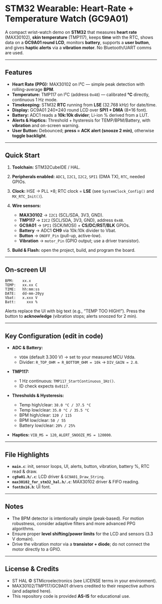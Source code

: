 # STM32 Wearable: Heart-Rate + Temperature Watch (GC9A01)

A compact wrist-watch demo on **STM32** that measures **heart rate** (MAX30102), **skin temperature** (TMP117), keeps **time** with the RTC, shows data on a **GC9A01 round LCD**, monitors **battery**, supports a **user button**, and gives **haptic alerts** via a **vibration motor**.
No Bluetooth/UART comms are used.

---

## Features

* **Heart Rate (PPG):** MAX30102 on I²C — simple peak detection with rolling-average **BPM**.
* **Temperature:** TMP117 on I²C (address `0x48`) — calibrated **°C** directly, continuous 1 Hz mode.
* **Timekeeping:** STM32 **RTC** running from **LSE** (32.768 kHz) for date/time.
* **Display:** GC9A01 240×240 round LCD over **SPI1 + DMA** (8×16 font).
* **Battery:** ADC1 reads a **10k:10k divider**; Li-ion % derived from a LUT.
* **Alerts & Haptics:** Threshold + hysteresis for TEMP/BPM/Battery, with **vibration** and on-screen warning.
* **User Button:** Debounced; **press = ACK alert (snooze 2 min)**, otherwise **toggle backlight**.

---

## Quick Start

1. **Toolchain:** STM32CubeIDE / HAL.
2. **Peripherals enabled:** `ADC1`, `I2C1`, `I2C2`, `SPI1` (DMA TX), `RTC`, needed GPIOs.
3. **Clock:** HSE → PLL ×8; RTC clock = **LSE** (see `SystemClock_Config()` and `MX_RTC_Init()`).
4. **Wire sensors:**

   * **MAX30102** → `I2C1` (SCL/SDA, 3V3, GND).
   * **TMP117**  → `I2C2` (SCL/SDA, 3V3, GND), address `0x48`.
   * **GC9A01**  → `SPI1` (SCK/MOSI) + **CS/DC/RST/BLK** GPIOs.
   * **Battery** → ADC1 **CH9** via 10k:10k divider to Vbat.
   * **Button**  → `ONOFF_Pin` (pull-up, active-low).
   * **Vibration** → `motor_Pin` (GPIO output; use a driver transistor).
5. **Build & Flash:** open the project, build, and program the board.

---

## On-screen UI

```
BPM:    xx.x
TEMP:   xx.xx C
TIME:   hh:mm:ss
DATE:   dd-mm-20yy
Vbat:   x.xxx V
Batt:     xxx %
```

Alerts replace the UI with big text (e.g., “TEMP TOO HIGH!”). Press the button to **acknowledge** (vibration stops; alerts snoozed for 2 min).

---

## Key Configuration (edit in code)

* **ADC & Battery:**

  * `VDDA` (default 3.300 V) → set to your measured MCU Vdda.
  * Divider: `R_TOP_OHM = R_BOTTOM_OHM = 10k` → `DIV_GAIN = 2.0`.
* **TMP117:**

  * 1 Hz continuous: `TMP117_StartContinuous_1Hz()`.
  * ID check expects `0x0117`.
* **Thresholds & Hysteresis:**

  * Temp high/clear: `38.0 °C / 37.5 °C`
  * Temp low/clear:  `35.0 °C / 35.5 °C`
  * BPM high/clear:  `120 / 115`
  * BPM low/clear:   `50 / 55`
  * Battery low/clear: `20% / 25%`
* **Haptics:** `VIB_MS = 120`, `ALERT_SNOOZE_MS = 120000`.

---

## File Highlights

* **`main.c`**: init, sensor loops, UI, alerts, button, vibration, battery %, RTC read & draw.
* **`cg9a01.h/.c`**: LCD driver & `GC9A01_Draw_String`.
* **`max30102_for_stm32_hal.h/.c`**: MAX30102 driver & FIFO reading.
* **`font8x16.h`**: UI font.

---

## Notes

* The BPM detector is intentionally simple (peak-based). For motion robustness, consider adaptive filters and more advanced PPG algorithms.
* Ensure proper **level shifting/power limits** for the LCD and sensors (3.3 V domain).
* Drive the vibration motor via a **transistor + diode**; do not connect the motor directly to a GPIO.

---

## License & Credits

* ST HAL © STMicroelectronics (see LICENSE terms in your environment).
* MAX30102/TMP117/GC9A01 drivers credited to their respective authors (and adapted here).
* This repository code is provided **AS-IS** for educational use.
